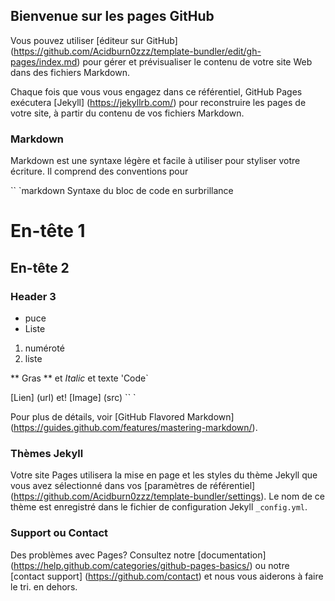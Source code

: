 ## Bienvenue sur les pages GitHub

Vous pouvez utiliser [éditeur sur GitHub] (https://github.com/Acidburn0zzz/template-bundler/edit/gh-pages/index.md) pour gérer et prévisualiser le contenu de votre site Web dans des fichiers Markdown.

Chaque fois que vous vous engagez dans ce référentiel, GitHub Pages exécutera [Jekyll] (https://jekyllrb.com/) pour reconstruire les pages de votre site, à partir du contenu de vos fichiers Markdown.

### Markdown

Markdown est une syntaxe légère et facile à utiliser pour styliser votre écriture. Il comprend des conventions pour

`` `markdown
Syntaxe du bloc de code en surbrillance

# En-tête 1
## En-tête 2
### Header 3

- puce
- Liste

1. numéroté
2. liste

** Gras ** et _Italic_ et texte 'Code`

[Lien] (url) et! [Image] (src)
`` `

Pour plus de détails, voir [GitHub Flavored Markdown] (https://guides.github.com/features/mastering-markdown/).

### Thèmes Jekyll

Votre site Pages utilisera la mise en page et les styles du thème Jekyll que vous avez sélectionné dans vos [paramètres de référentiel] (https://github.com/Acidburn0zzz/template-bundler/settings). Le nom de ce thème est enregistré dans le fichier de configuration Jekyll `_config.yml`.

### Support ou Contact

Des problèmes avec Pages? Consultez notre [documentation] (https://help.github.com/categories/github-pages-basics/) ou notre [contact support] (https://github.com/contact) et nous vous aiderons à faire le tri. en dehors.
